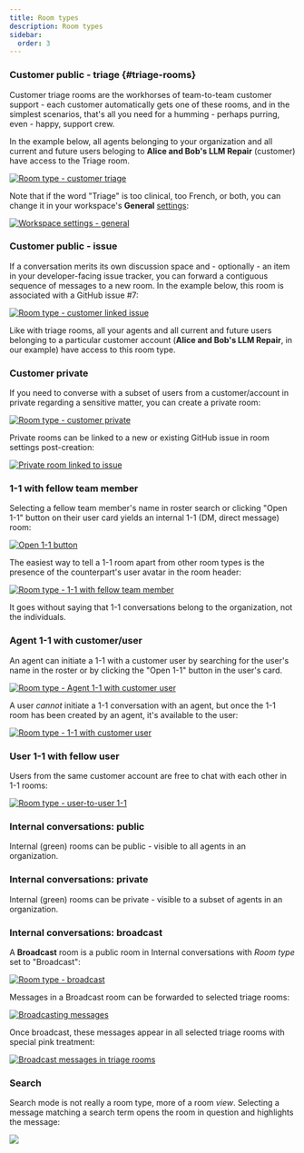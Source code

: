 ```yaml
---
title: Room types
description: Room types
sidebar:
  order: 3
---
```


### Customer public - triage {#triage-rooms}

Customer triage rooms are the workhorses of team-to-team customer support - each customer automatically gets one of these rooms, and in the simplest scenarios, that's all you need for a humming - perhaps purring, even - happy, support crew.

In the example below, all agents belonging to your organization and all current and future users beloging to **Alice and Bob's LLM Repair** (customer) have access to the Triage room.

[![Room type - customer triage](https://fogbender-blog.s3.us-east-1.amazonaws.com/room-type-customer-triage.png)](https://fogbender-blog.s3.us-east-1.amazonaws.com/room-type-customer-triage.png)

Note that if the word "Triage" is too clinical, too French, or both, you can change it in your workspace's **General** [settings](http://localhost:3100/admin/-/-/settings):

[![Workspace settings - general](https://fogbender-blog.s3.us-east-1.amazonaws.com/workspace-settings-general.png)](https://fogbender-blog.s3.us-east-1.amazonaws.com/workspace-settings-general.png)

### Customer public - issue

If a conversation merits its own discussion space and - optionally - an item in your developer-facing issue tracker, you can forward a contiguous sequence of messages to a new room. In the example below, this room is associated with a GitHub issue #7:

[![Room type - customer linked issue](https://fogbender-blog.s3.us-east-1.amazonaws.com/room-type-customer-linked-issue.png)](https://fogbender-blog.s3.us-east-1.amazonaws.com/room-type-customer-linked-issue.png)

Like with triage rooms, all your agents and all current and future users belonging to a particular customer account (**Alice and Bob's LLM Repair**, in our example) have access to this room type.

### Customer private

If you need to converse with a subset of users from a customer/account in private regarding a sensitive matter, you can create a private room:

[![Room type - customer private](https://fogbender-blog.s3.us-east-1.amazonaws.com/room-type-customer-private.png)](https://fogbender-blog.s3.us-east-1.amazonaws.com/room-type-customer-private.png)

Private rooms can be linked to a new or existing GitHub issue in room settings post-creation:

[![Private room linked to issue](https://fogbender-blog.s3.us-east-1.amazonaws.com/private-issue-remote-linking.png)](https://fogbender-blog.s3.us-east-1.amazonaws.com/private-issue-remote-linking.png)

### 1-1 with fellow team member

Selecting a fellow team member's name in roster search or clicking "Open 1-1" button on their user card yields an internal 1-1 (DM, direct message) room:

[![Open 1-1 button](https://fogbender-blog.s3.us-east-1.amazonaws.com/open-1-1-button.png)](https://fogbender-blog.s3.us-east-1.amazonaws.com/open-1-1-button.png)

The easiest way to tell a 1-1 room apart from other room types is the presence of the counterpart's user avatar in the room header:

[![Room type - 1-1 with fellow team member](https://fogbender-blog.s3.us-east-1.amazonaws.com/room-type-1-1-internal.png)](https://fogbender-blog.s3.us-east-1.amazonaws.com/room-type-1-1-internal.png)

It goes without saying that 1-1 conversations belong to the organization, not the individuals.

### Agent 1-1 with customer/user

An agent can initiate a 1-1 with a customer user by searching for the user's name in the roster or by clicking the "Open 1-1" button in the user's card.

[![Room type - Agent 1-1 with customer user](https://fogbender-blog.s3.us-east-1.amazonaws.com/room-type-1-1-agent-with-user.png)](https://fogbender-blog.s3.us-east-1.amazonaws.com/room-type-1-1-agent-with-user.png)

A user _cannot_ initiate a 1-1 conversation with an agent, but once the 1-1 room has been created by an agent, it's available to the user:

[![Room type - 1-1 with customer user](https://fogbender-blog.s3.us-east-1.amazonaws.com/room-type-1-1-customer-user.png)](https://fogbender-blog.s3.us-east-1.amazonaws.com/room-type-1-1-customer-user.png)

### User 1-1 with fellow user

Users from the same customer account are free to chat with each other in 1-1 rooms:

[![Room type - user-to-user 1-1](https://fogbender-blog.s3.us-east-1.amazonaws.com/room-type-user-to-user-1-1.png)](https://fogbender-blog.s3.us-east-1.amazonaws.com/room-type-user-to-user-1-1.png)

### Internal conversations: public

Internal (green) rooms can be public - visible to all agents in an organization.

### Internal conversations: private

Internal (green) rooms can be private - visible to a subset of agents in an organization.

### Internal conversations: broadcast

A **Broadcast** room is a public room in Internal conversations with _Room type_ set to "Broadcast":

[![Room type - broadcast](https://fogbender-blog.s3.us-east-1.amazonaws.com/room-type-broadcast.png)](https://fogbender-blog.s3.us-east-1.amazonaws.com/room-type-broadcast.png)

Messages in a Broadcast room can be forwarded to selected triage rooms:

[![Broadcasting messages](https://fogbender-blog.s3.us-east-1.amazonaws.com/broadcast-messages.png)](https://fogbender-blog.s3.us-east-1.amazonaws.com/broadcast-messages.png)

Once broadcast, these messages appear in all selected triage rooms with special pink treatment:

[![Broadcast messages in triage rooms](https://fogbender-blog.s3.us-east-1.amazonaws.com/broadcast-messages-in-triages.png)](https://fogbender-blog.s3.us-east-1.amazonaws.com/broadcast-messages-in-triages.png)

### Search

Search mode is not really a room type, more of a room _view_. Selecting a message matching a search term opens the room in question and highlights the message:

[![](https://fogbender-blog.s3.us-east-1.amazonaws.com/room-type-search.png)](https://fogbender-blog.s3.us-east-1.amazonaws.com/room-type-search.png)
